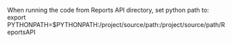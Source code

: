 When running the code from Reports API directory, set python path to:
export PYTHONPATH=$PYTHONPATH:/project/source/path:/project/source/path/ReportsAPI